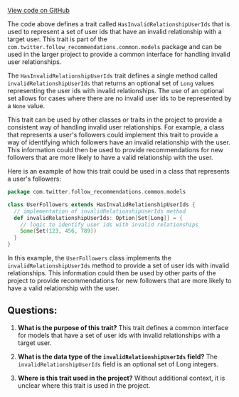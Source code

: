 [View code on GitHub](https://github.com/misbahsy/the-algorithm/follow-recommendations-service/common/src/main/scala/com/twitter/follow_recommendations/common/models/HasInvalidRelationshipUserIds.scala)

The code above defines a trait called `HasInvalidRelationshipUserIds` that is used to represent a set of user ids that have an invalid relationship with a target user. This trait is part of the `com.twitter.follow_recommendations.common.models` package and can be used in the larger project to provide a common interface for handling invalid user relationships.

The `HasInvalidRelationshipUserIds` trait defines a single method called `invalidRelationshipUserIds` that returns an optional set of `Long` values representing the user ids with invalid relationships. The use of an optional set allows for cases where there are no invalid user ids to be represented by a `None` value.

This trait can be used by other classes or traits in the project to provide a consistent way of handling invalid user relationships. For example, a class that represents a user's followers could implement this trait to provide a way of identifying which followers have an invalid relationship with the user. This information could then be used to provide recommendations for new followers that are more likely to have a valid relationship with the user.

Here is an example of how this trait could be used in a class that represents a user's followers:

```scala
package com.twitter.follow_recommendations.common.models

class UserFollowers extends HasInvalidRelationshipUserIds {
  // implementation of invalidRelationshipUserIds method
  def invalidRelationshipUserIds: Option[Set[Long]] = {
    // logic to identify user ids with invalid relationships
    Some(Set(123, 456, 789))
  }
}
```

In this example, the `UserFollowers` class implements the `invalidRelationshipUserIds` method to provide a set of user ids with invalid relationships. This information could then be used by other parts of the project to provide recommendations for new followers that are more likely to have a valid relationship with the user.
## Questions: 
 1. **What is the purpose of this trait?** 
This trait defines a common interface for models that have a set of user ids with invalid relationships with a target user.

2. **What is the data type of the `invalidRelationshipUserIds` field?** 
The `invalidRelationshipUserIds` field is an optional set of Long integers.

3. **Where is this trait used in the project?** 
Without additional context, it is unclear where this trait is used in the project.